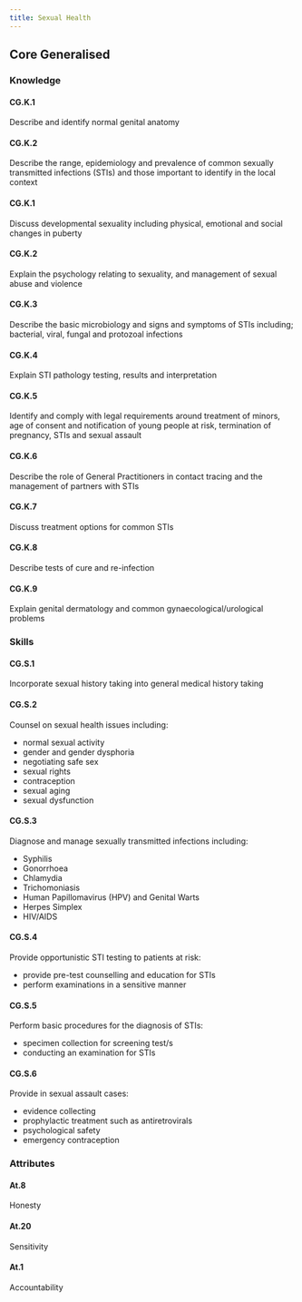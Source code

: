 ```yaml
---
title: Sexual Health
---
```


## Core Generalised

### Knowledge

#### CG.K.1

Describe and identify normal genital anatomy

#### CG.K.2

Describe the range, epidemiology and prevalence of common sexually transmitted infections (STIs) and those important to identify in the local context

#### CG.K.1

Discuss developmental sexuality including physical, emotional and social changes in puberty

#### CG.K.2

Explain the psychology relating to sexuality, and management of sexual abuse and violence

#### CG.K.3

Describe the basic microbiology and signs and symptoms of STIs including; bacterial, viral, fungal and protozoal infections

#### CG.K.4

Explain STI pathology testing, results and interpretation

#### CG.K.5

Identify and comply with legal requirements around treatment of minors, age of consent and notification of young people at risk, termination of pregnancy, STIs and sexual assault

#### CG.K.6

Describe the role of General Practitioners in contact tracing and the management of partners with STIs 

#### CG.K.7

Discuss treatment options for common STIs

#### CG.K.8

Describe tests of cure and re-infection

#### CG.K.9

Explain genital dermatology and common gynaecological/urological problems

### Skills

#### CG.S.1

Incorporate sexual history taking into general medical history taking

#### CG.S.2

Counsel on sexual health issues including: 
- normal sexual activity
- gender and gender dysphoria
- negotiating safe sex 
- sexual rights
- contraception
- sexual aging
- sexual dysfunction

#### CG.S.3

Diagnose and manage sexually transmitted infections including: 
- Syphilis 
- Gonorrhoea 
- Chlamydia
- Trichomoniasis 
- Human Papillomavirus (HPV) and Genital Warts 
- Herpes Simplex
- HIV/AIDS

#### CG.S.4

Provide opportunistic STI testing to patients at risk:
- provide pre-test counselling and education for STIs
- perform examinations in a sensitive manner

#### CG.S.5

Perform basic procedures for the diagnosis of STIs: 
- specimen collection for screening test/s 
- conducting an examination for STIs 

#### CG.S.6

Provide in sexual assault cases:
- evidence collecting
- prophylactic treatment such as antiretrovirals
- psychological safety
- emergency contraception

### Attributes

#### At.8

Honesty

#### At.20

Sensitivity

#### At.1

Accountability
